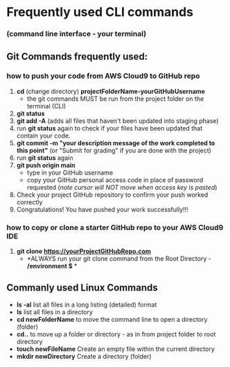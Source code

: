 # Frequently used CLI commands
### (command line interface - your terminal)

## Git Commands frequently used:

### how to push your code from AWS Cloud9 to GitHub repo
  1. **cd** (change directory) **projectFolderName-yourGitHubUsername**
     * the git commands MUST be run from the project folder on the terminal (CLI)
  2. **git status**
  3. **git add -A**   (adds all files that haven't been updated into staging phase)
  4. run **git status** again to check if your files have been updated that contain your code.
  5. **git commit -m "your description message of the work completed to this point"**   (or "Submit for grading" if you are done with the project)
  6. run **git status** again
  7. **git push origin main**
     * type in your GitHub username
     * copy your GitHub personal access code in place of password requested (*note cursor will NOT move when access key is pasted*)
  8. Check your project GitHub repository to confirm your push worked correctly
  9.   Congratulations!  You have pushed your work successfully!!!


### how to copy or clone a starter GitHub repo to your AWS Cloud9 IDE
  1. **git clone https://yourProjectGitHubRepo.com**
     * *ALWAYS run your git clone command from the Root Directory - **/environment $** *


## Commanly used Linux Commands

* **ls -al**  list all files in a long listing (detailed) format
* **ls**  list all files in a directory
* **cd newFolderName**  to move the command line to open a directory (folder)
* **cd..**  to move up a folder or directory - as in from project folder to root directory
* **touch newFileName** Create an empty file within the current directory
* **mkdir newDirectory**  Create a directory (folder)



